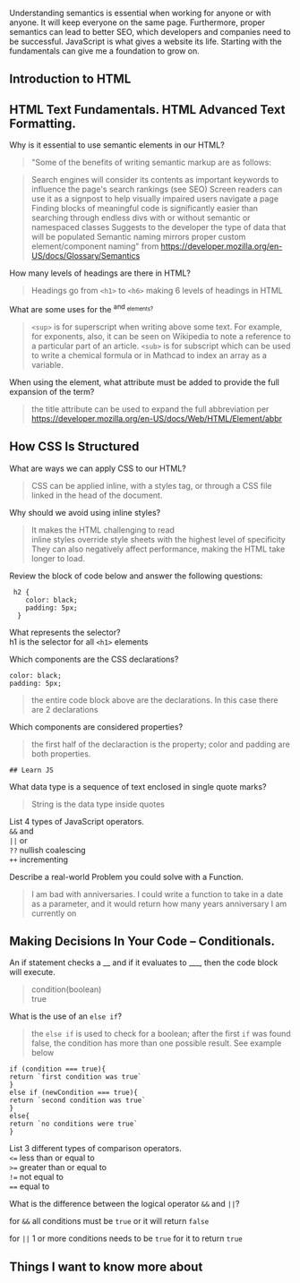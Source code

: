 Understanding semantics is essential when working for anyone or with anyone.
It will keep everyone on the same page. Furthermore, proper semantics can lead to better SEO, which developers and companies need to be successful. 
JavaScript is what gives a website its life. Starting with the fundamentals can give me a foundation to grow on. 
## Introduction to HTML
## HTML Text Fundamentals. HTML Advanced Text Formatting.

Why is it essential to use semantic elements in our HTML?
>"Some of the benefits of writing semantic markup are as follows:

>Search engines will consider its contents as important keywords to influence the page's search rankings (see SEO)
>Screen readers can use it as a signpost to help visually impaired users navigate a page
>Finding blocks of meaningful code is significantly easier than searching through endless divs with or without semantic or namespaced classes
>Suggests to the developer the type of data that will be populated
>Semantic naming mirrors proper custom element/component naming" from https://developer.mozilla.org/en-US/docs/Glossary/Semantics


How many levels of headings are there in HTML?
>Headings go from ```<h1>``` to ```<h6>``` making 6 levels of headings in HTML


What are some uses for the <sup> and <sub> elements?
  >```<sup>``` is for superscript when writing above some text. For example, for exponents, also, it can be seen on Wikipedia to note a reference to a particular part of an article. 
  >```<sub>``` is for subscript which can be used to write a chemical formula or in Mathcad to index an array as a variable.
  
When using the <abbr> element, what attribute must be added to provide the full expansion of the term?
>the title attribute can be used to expand the full abbreviation per https://developer.mozilla.org/en-US/docs/Web/HTML/Element/abbr


## How CSS Is Structured
  
What are ways we can apply CSS to our HTML?
  >CSS can be applied inline, with a styles tag, or through a CSS file linked in the head of the document.
  
  
Why should we avoid using inline styles?
  >It makes the HTML challenging to read  
  >inline styles override style sheets with the highest level of specificity  
  >They can also negatively affect performance, making the HTML take longer to load.  
  
Review the block of code below and answer the following questions:  
 ```
  h2 { 
     color: black;
     padding: 5px;
   }
```   
  What represents the selector?  
  h1 is the selector for all ```<h1>``` elements  
  
  
  Which components are the CSS declarations?   
  ```
  color: black;
  padding: 5px;
  ```   
  >the entire code block above are the declarations. In this case there are 2 declarations  
    
  Which components are considered properties?  
  >the first half of the declaraction is the property; color and padding are both properties. 
  
    ## Learn JS
  
What data type is a sequence of text enclosed in single quote marks?
  >String is the data type inside quotes
  
List 4 types of JavaScript operators.  
  ```&&``` and  
  ```||``` or  
  ```??``` nullish coalescing  
  ```++``` incrementing  
  
  
Describe a real-world Problem you could solve with a Function.  
>I am bad with anniversaries. I could write a function to take in a date as a parameter, and it would return how many years anniversary I am currently on 
  
  
## Making Decisions In Your Code – Conditionals.

  An if statement checks a __ and if it evaluates to ___, then the code block will execute.
  >condition(boolean)  
  >true
  
What is the use of an ```else if```?
  >the ```else if``` is used to check for a boolean; after the first ```if``` was found false, the condition has more than one possible result. See example below  
  ```
  if (condition === true){
  return `first condition was true`
  }
  else if (newCondition === true){
  return `second condition was true`
  }
  else{
  return `no conditions were true`
  }
  ```  
  
List 3 different types of comparison operators.  
  ```<=``` less than or equal to  
  ```>=``` greater than or equal to  
  ```!=``` not equal to  
  ```==``` equal to  
  
What is the difference between the logical operator ```&&``` and ```||```?  
  
  for ```&&``` all conditions must be ```true``` or it will return ```false```  
  
  for ```||``` 1 or more conditions needs to be ```true``` for it to return ```true```  
  
  
## Things I want to know more about

